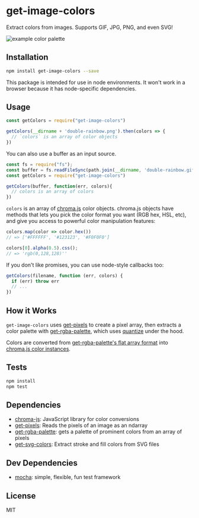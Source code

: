 # get-image-colors

Extract colors from images. Supports GIF, JPG, PNG, and even SVG!

![example color palette](https://cldup.com/-uw9Ub6L6s.png)

## Installation

```sh
npm install get-image-colors --save
```

This package is intended for use in node environments. It won't work in a browser because it has node-specific dependencies.

## Usage

```js
const getColors = require("get-image-colors")

getColors(__dirname + 'double-rainbow.png').then(colors => {
  // `colors` is an array of color objects
})
```

You can also use a buffer as an input source.
```js
const fs = require("fs");
const buffer = fs.readFileSync(path.join(__dirname, 'double-rainbow.gif'))
const getColors = require("get-image-colors")

getColors(buffer, function(err, colors){
  // colors is an array of colors
})
```

`colors` is an array of [chroma.js](http://gka.github.io/chroma.js) color objects. chroma.js objects have methods that lets you pick the color format you want (RGB hex, HSL, etc), and give you access to powerful color manipulation features:

```js
colors.map(color => color.hex())
// => ['#FFFFFF', '#123123', '#F0F0F0']

colors[0].alpha(0.5).css();
// => 'rgb(0,128,128)''
```

If you don't like promises, you can use node-style callbacks too:

```js
getColors(filename, function (err, colors) {
  if (err) throw err
  // ...
})
```

## How it Works

`get-image-colors` uses [get-pixels](http://npm.im/get-pixels) to create a pixel array, then extracts a color palette with [get-rgba-palette](http://npm.im/get-rgba-palette), which uses [quantize](http://npm.im/quantize) under the hood.

Colors are converted from [get-rgba-palette's flat array format](https://github.com/mattdesl/get-rgba-palette#palettepixels-count-quality-filter) into [chroma.js color instances](http://gka.github.io/chroma.js/).

## Tests

```sh
npm install
npm test
```

## Dependencies

- [chroma-js](https://github.com/gka/chroma.js): JavaScript library for color conversions
- [get-pixels](https://github.com/scijs/get-pixels): Reads the pixels of an image as an ndarray
- [get-rgba-palette](https://github.com/mattdesl/get-rgba-palette): gets a palette of prominent colors from an array of pixels
- [get-svg-colors](https://github.com/zeke/get-svg-colors): Extract stroke and fill colors from SVG files

## Dev Dependencies

- [mocha](https://github.com/mochajs/mocha): simple, flexible, fun test framework

## License

MIT
